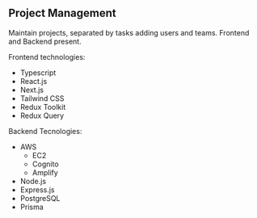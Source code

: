 ## Project Management

Maintain projects, separated by tasks adding users and teams.
Frontend and Backend present.

Frontend technologies:

- Typescript
- React.js
- Next.js
- Tailwind CSS
- Redux Toolkit
- Redux Query

Backend Tecnologies:

- AWS
    - EC2
    - Cognito
    - Amplify
- Node.js
- Express.js
- PostgreSQL
- Prisma
